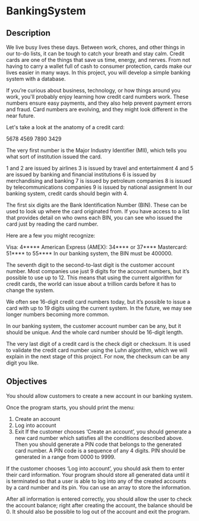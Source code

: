# BankingSystem

## Description
We live busy lives these days. Between work, chores, and other things in our to-do lists, it can be tough to catch your breath and stay calm. Credit cards are one of the things that save us time, energy, and nerves. From not having to carry a wallet full of cash to consumer protection, cards make our lives easier in many ways. In this project, you will develop a simple banking system with a database.

If you’re curious about business, technology, or how things around you work, you'll probably enjoy learning how credit card numbers work. These numbers ensure easy payments, and they also help prevent payment errors and fraud. Card numbers are evolving, and they might look different in the near future.

Let's take a look at the anatomy of a credit card:

5678 4569 7890 3429

The very first number is the Major Industry Identifier (MII), which tells you what sort of institution issued the card.

1 and 2 are issued by airlines
3 is issued by travel and entertainment
4 and 5 are issued by banking and financial institutions
6 is issued by merchandising and banking
7 is issued by petroleum companies
8 is issued by telecommunications companies
9 is issued by national assignment
In our banking system, credit cards should begin with 4.

The first six digits are the Bank Identification Number (BIN). These can be used to look up where the card originated from. If you have access to a list that provides detail on who owns each BIN, you can see who issued the card just by reading the card number.

Here are a few you might recognize:

Visa: 4*****
American Express (AMEX): 34**** or 37****
Mastercard: 51**** to 55****
In our banking system, the BIN must be 400000.

The seventh digit to the second-to-last digit is the customer account number. Most companies use just 9 digits for the account numbers, but it’s possible to use up to 12. This means that using the current algorithm for credit cards, the world can issue about a trillion cards before it has to change the system.

We often see 16-digit credit card numbers today, but it’s possible to issue a card with up to 19 digits using the current system. In the future, we may see longer numbers becoming more common.

In our banking system, the customer account number can be any, but it should be unique. And the whole card number should be 16-digit length.

The very last digit of a credit card is the check digit or checksum. It is used to validate the credit card number using the Luhn algorithm, which we will explain in the next stage of this project. For now, the checksum can be any digit you like.

## Objectives
You should allow customers to create a new account in our banking system.

Once the program starts, you should print the menu:

1. Create an account
2. Log into account
0. Exit
If the customer chooses ‘Create an account’, you should generate a new card number which satisfies all the conditions described above. Then you should generate a PIN code that belongs to the generated card number. A PIN code is a sequence of any 4 digits. PIN should be generated in a range from 0000 to 9999.

If the customer chooses ‘Log into account’, you should ask them to enter their card information. Your program should store all generated data until it is terminated so that a user is able to log into any of the created accounts by a card number and its pin. You can use an array to store the information.

After all information is entered correctly, you should allow the user to check the account balance; right after creating the account, the balance should be 0. It should also be possible to log out of the account and exit the program.

